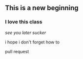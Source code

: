 ## This is a new beginning
### I love this class
*see you later sucker*

i hope i don't forget how to 

  pull request 
